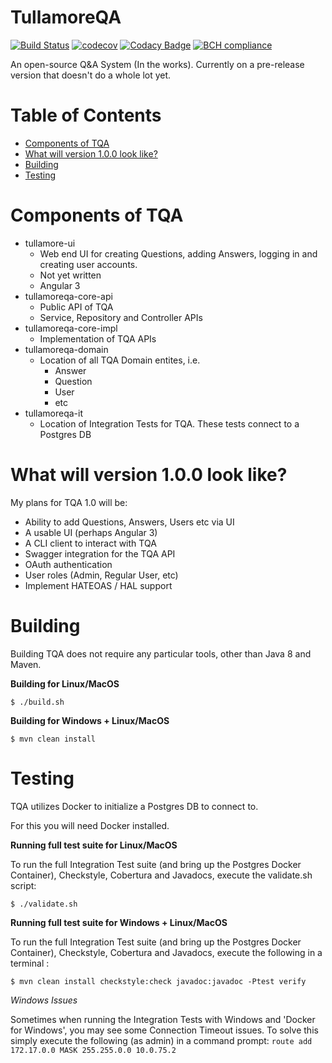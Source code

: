 # TullamoreQA

[![Build Status](https://travis-ci.org/GavinKenna/tullamoreqa.svg?branch=master)](https://travis-ci.org/GavinKenna/tullamoreqa)
[![codecov](https://codecov.io/gh/GavinKenna/tullamoreqa/branch/master/graph/badge.svg)](https://codecov.io/gh/GavinKenna/tullamoreqa)
[![Codacy Badge](https://api.codacy.com/project/badge/Grade/0baecd4b142b4fe4980bf422520ee918)](https://www.codacy.com/project/gavin.kenna/tullamoreqa/dashboard?utm_source=github.com&amp;utm_medium=referral&amp;utm_content=GavinKenna/tullamoreqa&amp;utm_campaign=Badge_Grade_Dashboard)
[![BCH compliance](https://bettercodehub.com/edge/badge/GavinKenna/tullamoreqa?branch=master)](https://bettercodehub.com/)

An open-source Q&A System (In the works). Currently on a pre-release version that doesn't do a whole lot yet.

Table of Contents
=================

* [Components of TQA](#components-of-tqa)
* [What will version 1.0.0 look like?](#what-will-version-100-look-like)
* [Building](#building)
* [Testing](#testing)

# Components of TQA

* tullamore-ui
    * Web end UI for creating Questions, adding Answers, logging in and creating user accounts.
    * Not yet written
    * Angular 3
* tullamoreqa-core-api
    * Public API of TQA
    * Service, Repository and Controller APIs
* tullamoreqa-core-impl
    * Implementation of TQA APIs
* tullamoreqa-domain
    * Location of all TQA Domain entites, i.e.
        * Answer
        * Question
        * User
        * etc
* tullamoreqa-it
    * Location of Integration Tests for TQA. These tests connect to a Postgres DB 


# What will version 1.0.0 look like?

  My plans for TQA 1.0 will be:
 
 * Ability to add Questions, Answers, Users etc via UI
 * A usable UI (perhaps Angular 3)
 * A CLI client to interact with TQA
 * Swagger integration for the TQA API
 * OAuth authentication
 * User roles (Admin, Regular User, etc)
 * Implement HATEOAS / HAL support

# Building

  Building TQA does not require any particular tools, other than Java 8 and Maven.
  
  **Building for Linux/MacOS**

  `$ ./build.sh`
  
  **Building for Windows + Linux/MacOS**

  `$ mvn clean install`

# Testing

  TQA utilizes Docker to initialize a Postgres DB to connect to. 

  For this you will need Docker installed.
  
  **Running full test suite for Linux/MacOS**
  
  To run the full Integration Test suite (and bring up the Postgres Docker Container), Checkstyle, Cobertura and Javadocs, execute the validate.sh script:
  
  `$ ./validate.sh`
  
  **Running full test suite for Windows + Linux/MacOS**
  
  To run the full Integration Test suite (and bring up the Postgres Docker Container), Checkstyle, Cobertura and Javadocs, execute the following in a terminal :
  
  `$ mvn clean install checkstyle:check javadoc:javadoc -Ptest verify`
  
  *Windows Issues*
  
  Sometimes when running the Integration Tests with Windows and 'Docker for Windows', you may see some Connection Timeout issues. To solve this simply execute the following (as admin) in a command prompt:
  ``route add 172.17.0.0 MASK 255.255.0.0 10.0.75.2``
